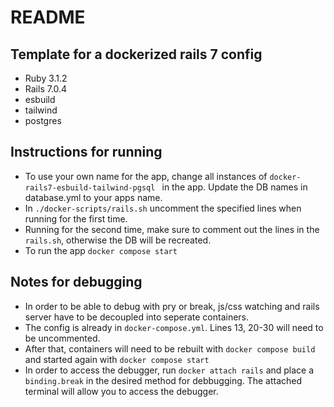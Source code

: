 # README

## Template for a dockerized rails 7 config

  - Ruby 3.1.2
  - Rails 7.0.4
  - esbuild
  - tailwind
  - postgres

## Instructions for running

  * To use your own name for the app, change all instances of `docker-rails7-esbuild-tailwind-pgsql
` in the app. Update the DB names in database.yml to your apps name.
  * In `./docker-scripts/rails.sh` uncomment the specified lines when running for the first time.
  * Running for the second time, make sure to comment out the lines in the `rails.sh`, otherwise the DB will be recreated.
  * To run the app `docker compose start`

## Notes for debugging

  * In order to be able to debug with pry or break, js/css watching and rails server have to be decoupled into seperate containers.
  * The config is already in `docker-compose.yml`. Lines 13, 20-30 will need to be uncommented.
  * After that, containers will need to be rebuilt with `docker compose build` and started again with `docker compose start`
  * In order to access the debugger, run `docker attach rails` and place a `binding.break` in the desired method for debbugging. The attached terminal will allow you to access the debugger.
